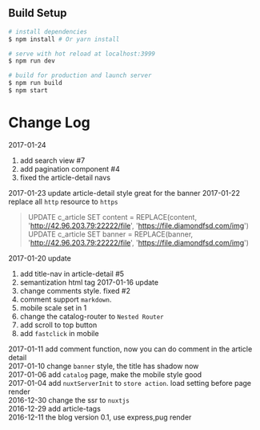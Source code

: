 ## Build Setup

``` bash
# install dependencies
$ npm install # Or yarn install

# serve with hot reload at localhost:3999
$ npm run dev

# build for production and launch server
$ npm run build
$ npm start

```

# Change Log
2017-01-24
1. add search view #7
2. add pagination component #4
3. fixed the article-detail navs

2017-01-23 update article-detail style great for the banner
2017-01-22 replace all `http` resource to `https`  
> UPDATE c_article SET content = REPLACE(content, 'http://42.96.203.79:22222/file', 'https://file.diamondfsd.com/img')
> UPDATE c_article SET banner = REPLACE(banner, 'http://42.96.203.79:22222/file', 'https://file.diamondfsd.com/img')

2017-01-20 update   
  1. add title-nav in article-detail #5
  2. semantization html tag
2017-01-16 update
  1. change comments style.  fixed #2
  2. comment support `markdown`.   
  3. mobile scale set in 1
  4. change the catalog-router to `Nested Router`
  5. add scroll to top button
  6. add `fastclick` in mobile

2017-01-11  add comment function, now you can do comment in the article detail   
2017-01-10  change `banner` style, the title has shadow now   
2017-01-06  add `catalog` page, make the mobile style good   
2017-01-04  add `nuxtServerInit` to `store action`. load setting before page render   
2016-12-30  change the ssr to `nuxtjs`   
2016-12-29  add article-tags   
2016-12-11  the blog version 0.1, use express,pug render   
